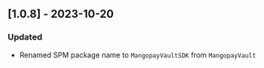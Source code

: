## [1.0.8] - 2023-10-20

### Updated

- Renamed SPM package name to `MangopayVaultSDK` from `MangopayVault`
